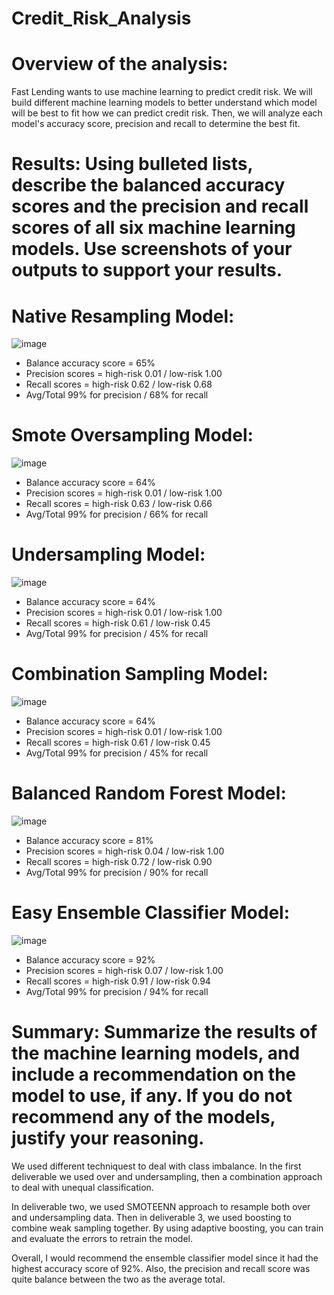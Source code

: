 # Credit_Risk_Analysis

# Overview of the analysis: 
Fast Lending wants to use machine learning to predict credit risk.  We will build different machine learning models to better understand which model will be best to fit how we can predict credit risk. Then, we will analyze each model's accuracy score, precision and recall to determine the best fit. 

# Results: Using bulleted lists, describe the balanced accuracy scores and the precision and recall scores of all six machine learning models. Use screenshots of your outputs to support your results.

# Native Resampling Model:
![image](https://github.com/icheung487/Credit_Risk_Analysis/blob/main/images/Native_Random_oversampling.png)


* Balance accuracy score = 65%
* Precision scores = high-risk 0.01 / low-risk 1.00
* Recall scores = high-risk 0.62 / low-risk 0.68
* Avg/Total 99% for precision / 68% for recall 

# Smote Oversampling Model:
![image](https://github.com/icheung487/Credit_Risk_Analysis/blob/main/images/Smote_undersampling.png)

* Balance accuracy score = 64%
* Precision scores = high-risk 0.01 / low-risk 1.00
* Recall scores = high-risk 0.63 / low-risk 0.66
* Avg/Total 99% for precision / 66% for recall 

# Undersampling Model:

![image](https://github.com/icheung487/Credit_Risk_Analysis/blob/main/images/Undersampling.png)

* Balance accuracy score = 64%
* Precision scores = high-risk 0.01 / low-risk 1.00
* Recall scores = high-risk 0.61 / low-risk 0.45
* Avg/Total 99% for precision / 45% for recall 

# Combination Sampling Model:
![image](https://github.com/icheung487/Credit_Risk_Analysis/blob/main/images/Combination_Sampling.png)

* Balance accuracy score = 64%
* Precision scores = high-risk 0.01 / low-risk 1.00
* Recall scores = high-risk 0.61 / low-risk 0.45
* Avg/Total 99% for precision / 45% for recall 

# Balanced Random Forest Model:
![image](https://github.com/icheung487/Credit_Risk_Analysis/blob/main/images/Balanced_random_forest_classifier.png)

* Balance accuracy score = 81%
* Precision scores = high-risk 0.04 / low-risk 1.00
* Recall scores = high-risk 0.72 / low-risk 0.90
* Avg/Total 99% for precision / 90% for recall 

# Easy Ensemble Classifier Model:
![image](https://github.com/icheung487/Credit_Risk_Analysis/blob/main/images/Ensemble_Classifier.png)

* Balance accuracy score = 92%
* Precision scores = high-risk 0.07 / low-risk 1.00
* Recall scores = high-risk 0.91 / low-risk 0.94
* Avg/Total 99% for precision / 94% for recall 


# Summary: Summarize the results of the machine learning models, and include a recommendation on the model to use, if any. If you do not recommend any of the models, justify your reasoning.

We used different techniquest to deal with class imbalance.  In the first deliverable we used over and undersampling, then a combination approach to deal with unequal classification. 

In deliverable two, we used SMOTEENN approach to resample both over and undersampling data. Then in deliverable 3, we used boosting to combine weak sampling together. By using adaptive boosting, you can train and evaluate the errors to retrain the model. 

Overall, I would recommend the ensemble classifier model since it had the highest accuracy score of 92%. Also, the precision and recall score was quite balance between the two as the average total. 

